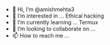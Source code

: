 - 👋 Hi, I’m @amishmehta3
- 👀 I’m interested in ... Ethical hacking
- 🌱 I’m currently learning ... Termux 
- 💞️ I’m looking to collaborate on ...
- 📫 How to reach me ...

<!---
amishmehta3/amishmehta3 is a ✨ special ✨ repository because its `README.md` (this file) appears on your GitHub profile.
You can click the Preview link to take a look at your changes.
--->
